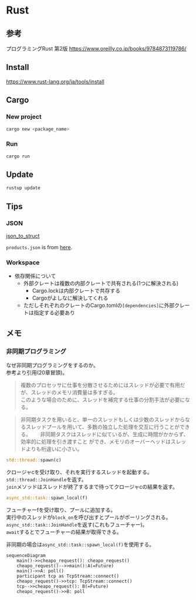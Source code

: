 # Rust

## 参考

プログラミングRust 第2版
<https://www.oreilly.co.jp/books/9784873119786/>

## Install

<https://www.rust-lang.org/ja/tools/install>

## Cargo

### New project

```sh
cargo new <package_name>
```

### Run

```sh
cargo run
```

## Update

```sh
rustup update
```

## Tips

### JSON

[json_to_struct](./json_to_struct)

`products.json` is from [here](https://github.com/GoogleCloudPlatform/microservices-demo).  

### Workspace

- 依存関係について
  - 外部クレートは複数の内部クレートで共有される(1つに解決される)
    - Cargo.lockは内部クレートで共存する
    - Cargoがよしなに解決してくれる
  - ただしそれぞれのクレートのCargo.tomlの`[dependencies]`に外部クレートは指定する必要あり

## メモ

### 非同期プログラミング

なぜ非同期プログラミングをするのか。  
参考より引用(20章冒頭)。  
>複数のプロセッサに仕事を分散させるためにはスレッドが必要で有用だが、スレッドのメモリ消費量は多すぎる。  
>このような場合のために、スレッドを補完する仕事の分割手法が必要になる。  

>非同期タスクを用いると、単一のスレッドもしくは少数のスレッドからなるスレッドプールを用いて、多数の独立した処理を交互に行うことができる。　　
>非同期タスクはスレッドに似ているが、生成に時間がかからず、効率的に処理を引き渡すこと
ができ、メモリのオーバーヘッドはスレッドよりも桁違いに小さい。  

```rust
std::thread::spawn(c)
```

クロージャcを受け取り、それを実行するスレッドを起動する。  
`std::thread::JoinHandle`を返す。  
`join`メソッドはスレッドが終了するまで待ってクロージャcの結果を返す。  

```rust
async_std::task::spawn_local(f)
```

フューチャーfを受け取り、プールに追加する。  
実行中のスレッドが`block_on`を呼び出すとプールがポーリングされる。  
`async_std::task::JoinHandle`を返す(これもフューチャー)。  
`await`するとでフューチャーの結果が取得できる。  

非同期の場合は`async_std::task::spawn_local(f)`を使用する。  

```mermaid
sequenceDiagram
    main()->>cheapo_request(): cheapo_request()
    cheapo_request()-->>main():A(=Future)
    main()->>A: poll()
    participant tcp as TcpStream::connect()
    cheapo_request()->>tcp: TcpStream::connect()
    tcp-->>cheapo_request(): B(=Future)
    cheapo_request()->>B: poll
```
